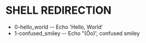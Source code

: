 # SHELL REDIRECTION
 - 0-hello_world -- Echo 'Hello, World'
 - 1-confused_smiley -- Echo "(Ôo)', confused smiley


